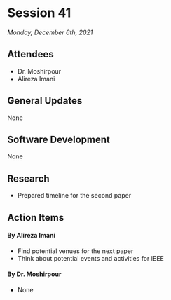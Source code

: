 # Session 41
*Monday, December 6th, 2021*

## Attendees

- Dr. Moshirpour
- Alireza Imani

## General Updates

None

## Software Development

None

## Research

- Prepared timeline for the second paper

## Action Items

#### By Alireza Imani

- Find potential venues for the next paper
- Think about potential events and activities for IEEE

#### By Dr. Moshirpour
- None
